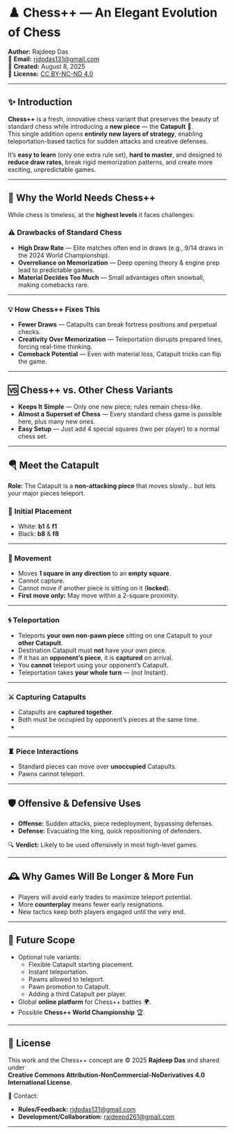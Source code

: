 # ♟️ Chess++ — An Elegant Evolution of Chess

**Author:** Rajdeep Das  
📧 **Email:** rjdpdas131@gmail.com  
📅 **Created:** August 8, 2025  
🔗 **License:** [CC BY-NC-ND 4.0](https://creativecommons.org/licenses/by-nc-nd/4.0/)  

---

## ✨ Introduction

**Chess++** is a fresh, innovative chess variant that preserves the beauty of standard chess while introducing a **new piece** — the **Catapult** 🚀.  
This single addition opens **entirely new layers of strategy**, enabling teleportation-based tactics for sudden attacks and creative defenses.

It’s **easy to learn** (only one extra rule set), **hard to master**, and designed to **reduce draw rates**, break rigid memorization patterns, and create more exciting, unpredictable games.

---

## 🎯 Why the World Needs Chess++

While chess is timeless, at the **highest levels** it faces challenges:

### ⚠️ Drawbacks of Standard Chess
- **High Draw Rate** — Elite matches often end in draws (e.g., 9/14 draws in the 2024 World Championship).  
- **Overreliance on Memorization** — Deep opening theory & engine prep lead to predictable games.  
- **Material Decides Too Much** — Small advantages often snowball, making comebacks rare.

---

### 💡 How Chess++ Fixes This
- **Fewer Draws** — Catapults can break fortress positions and perpetual checks.
- **Creativity Over Memorization** — Teleportation disrupts prepared lines, forcing real-time thinking.
- **Comeback Potential** — Even with material loss, Catapult tricks can flip the game.

---

## 🆚 Chess++ vs. Other Chess Variants
- **Keeps It Simple** — Only one new piece; rules remain chess-like.  
- **Almost a Superset of Chess** — Every standard chess game is possible here, plus many new ones.  
- **Easy Setup** — Just add 4 special squares (two per player) to a normal chess set.

---

## 🪂 Meet the Catapult

**Role:** The Catapult is a **non-attacking piece** that moves slowly… but lets your major pieces teleport.  

### 📍 Initial Placement
- White: **b1** & **f1**
- Black: **b8** & **f8**

---

### 🏃 Movement
- Moves **1 square in any direction** to an **empty square**.
- Cannot capture.
- Cannot move if another piece is sitting on it (**locked**).
- **First move only:** May move within a 2-square proximity.

---

### 🌀 Teleportation
- Teleports **your own non-pawn piece** sitting on one Catapult to your **other Catapult**.  
- Destination Catapult must **not** have your own piece.
- If it has an **opponent’s piece**, it is **captured** on arrival.
- You **cannot** teleport using your opponent’s Catapult.
- Teleportation takes **your whole turn** — (not Instant).

---


### ⚔️ Capturing Catapults
- Catapults are **captured together**.
- Both must be occupied by opponent’s pieces at the same time.
- 
---

### ♜ Piece Interactions
- Standard pieces can move over **unoccupied** Catapults.
- Pawns cannot teleport.
---



## 🛡️ Offensive & Defensive Uses

- **Offense:** Sudden attacks, piece redeployment, bypassing defenses.
- **Defense:** Evacuating the king, quick repositioning of defenders.

🔍 **Verdict:** Likely to be used offensively in most high-level games.

---

## 🕰️ Why Games Will Be Longer & More Fun
- Players will avoid early trades to maximize teleport potential.
- More **counterplay** means fewer early resignations.
- New tactics keep both players engaged until the very end.

---

## 🔮 Future Scope
- Optional rule variants:
  - Flexible Catapult starting placement.
  - Instant teleportation.
  - Pawns allowed to teleport.
  - Pawn promotion to Catapult.
  - Adding a third Catapult per player.
- Global **online platform** for Chess++ battles 🌍.
- Possible **Chess++ World Championship** 🏆.

---

## 📜 License
This work and the Chess++ concept are © 2025 **Rajdeep Das** and shared under  
**Creative Commons Attribution-NonCommercial-NoDerivatives 4.0 International License**.  

📧 Contact:  
- **Rules/Feedback:** rjdpdas131@gmail.com  
- **Development/Collaboration:** rajdeepd261@gmail.com  

---
